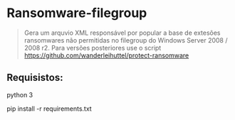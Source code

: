 # Ransomware-filegroup

> Gera um arquvio XML responsável por popular a base de extesões ransomwares não permitidas no filegroup do Windows Server 2008 / 2008 r2. 
> Para versões posteriores use o script https://github.com/wanderleihuttel/protect-ransomware

## Requisistos:

  python 3
  
  pip install -r requirements.txt
  
 
